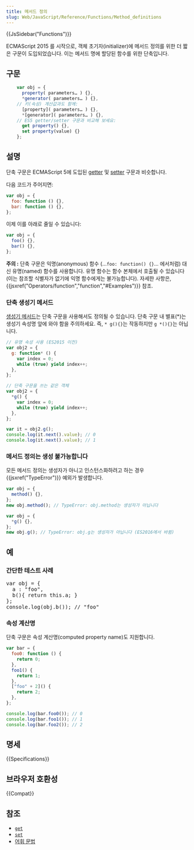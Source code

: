 ```yaml
---
title: 메서드 정의
slug: Web/JavaScript/Reference/Functions/Method_definitions
---
```


{{JsSidebar("Functions")}}

ECMAScript 2015 를 시작으로, 객체 초기자(initializer)에 메서드 정의를 위한 더 짧은 구문이 도입되었습니다. 이는 메서드 명에 할당된 함수를 위한 단축입니다.

## 구문

```js
    var obj = {
      property( parameters… ) {},
      *generator( parameters… ) {},
    // 키(속성) 계산값과도 함께:
      [property]( parameters… ) {},
      *[generator]( parameters… ) {},
    // ES5 getter/setter 구문과 비교해 보세요:
      get property() {},
      set property(value) {}
    };
```

## 설명

단축 구문은 ECMAScript 5에 도입된 [getter](/ko/docs/Web/JavaScript/Reference/Functions/get) 및 [setter](/ko/docs/Web/JavaScript/Reference/Functions/set) 구문과 비슷합니다.

다음 코드가 주어지면:

```js
var obj = {
  foo: function () {},
  bar: function () {},
};
```

이제 이를 아래로 줄일 수 있습니다:

```js
var obj = {
  foo() {},
  bar() {},
};
```

<div class="note"><p><strong>주의 :</strong> 단축 구문은 익명(anonymous) 함수 (…<code>foo: function() {}</code>… 에서처럼) 대신 유명(named) 함수를 사용합니다. 유명 함수는 함수 본체에서 호출될 수 있습니다 (이는 참조할 식별자가 없기에 익명 함수에게는 불가능합니다). 자세한 사항은, {{jsxref("Operators/function","function","#Examples")}} 참조.</p></div>

### 단축 생성기 메서드

[생성기 메서드](/ko/docs/Web/JavaScript/Reference/Statements/function*)는 단축 구문을 사용해서도 정의될 수 있습니다. 단축 구문 내 별표(\*)는 생성기 속성명 앞에 와야 함을 주의하세요. 즉, `* g(){}`는 작동하지만 `g *(){}`는 아닙니다.

```js
// 유명 속성 사용 (ES2015 이전)
var obj2 = {
  g: function* () {
    var index = 0;
    while (true) yield index++;
  },
};

// 단축 구문을 쓰는 같은 객체
var obj2 = {
  *g() {
    var index = 0;
    while (true) yield index++;
  },
};

var it = obj2.g();
console.log(it.next().value); // 0
console.log(it.next().value); // 1
```

### 메서드 정의는 생성 불가능합니다

모든 메서드 정의는 생성자가 아니고 인스턴스화하려고 하는 경우 {{jsxref("TypeError")}} 예외가 발생합니다.

```js example-bad
var obj = {
  method() {},
};
new obj.method(); // TypeError: obj.method는 생성자가 아닙니다

var obj = {
  *g() {},
};
new obj.g(); // TypeError: obj.g는 생성자가 아닙니다 (ES2016에서 바뀜)
```

## 예

### 간단한 테스트 사례

<pre class="brush: js;highlight[3]">var obj = {
  a : "foo",
  b(){ return this.a; }
};
console.log(obj.b()); // "foo"
</pre>

### 속성 계산명

단축 구문은 속성 계산명(computed property name)도 지원합니다.

```js
var bar = {
  foo0: function () {
    return 0;
  },
  foo1() {
    return 1;
  },
  ["foo" + 2]() {
    return 2;
  },
};

console.log(bar.foo0()); // 0
console.log(bar.foo1()); // 1
console.log(bar.foo2()); // 2
```

## 명세

{{Specifications}}

## 브라우저 호환성

{{Compat}}

## 참조

- [`get`](/ko/docs/Web/JavaScript/Reference/Functions/get)
- [`set`](/ko/docs/Web/JavaScript/Reference/Functions/set)
- [어휘 문법](/ko/docs/Web/JavaScript/Reference/Lexical_grammar)
